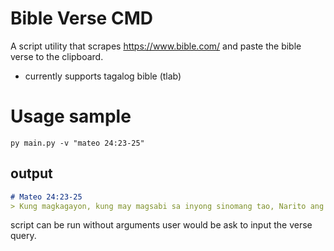 # Bible Verse CMD
A script utility that scrapes https://www.bible.com/ and paste the bible verse to the clipboard. 
- currently supports tagalog bible (tlab)

# Usage sample 
```shell
py main.py -v "mateo 24:23-25" 
```

## output
```markdown
# Mateo 24:23-25
> Kung magkagayon, kung may magsabi sa inyong sinomang tao, Narito ang Cristo, o, Nariyan; huwag ninyong paniwalaan. Sapagka't may magsisilitaw na mga bulaang Cristo, at mga bulaang propeta, at mangagpapakita ng mga dakilang tanda at mga kababalaghan; ano pa't ililigaw, kung maaari, pati ng mga hirang. Narito, ipinagpauna ko nang sinabi sa inyo.

```

script can be run without arguments user would be ask to input the verse query.
